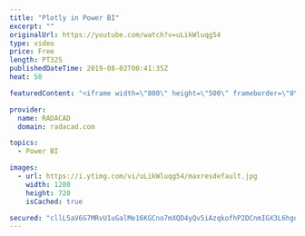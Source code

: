 ```yaml
---
title: "Plotly in Power BI"
excerpt: ""
originalUrl: https://youtube.com/watch?v=uLikWluqg54
type: video
price: Free
length: PT32S
publishedDateTime: 2019-08-02T00:41:35Z
heat: 50

featuredContent: "<iframe width=\"800\" height=\"500\" frameborder=\"0\" src=\"https://www.youtube.com/embed/uLikWluqg54\" allow=\"accelerometer; autoplay; encrypted-media; gyroscope; picture-in-picture\" allowfullscreen></iframe>"

provider:
  name: RADACAD
  domain: radacad.com

topics:
  - Power BI

images:
  - url: https://i.ytimg.com/vi/uLikWluqg54/maxresdefault.jpg
    width: 1280
    height: 720
    isCached: true

secured: "cllL5aV6G7MRvU1uGalMe16KGCno7mXQD4yQv5iAzqkofhP2DCnmIGX3L6hgqdAzucmdfSgogcvQTnTR2bzrmnwM+6ORpmK3ajN+IDnFsF+5T5mHy6wiAjnobpBS7gia+8cE2MG1hbGvA5gGyEh82e8jbiIBd2vdpznfZ0BvwcJnybdDPd6rVqmhDqfY4LNv+/R2s2A56YszMFSu2iY2EgEZs1HhuQLDkv+IXZK7ySCjFDOKts1TPJDGG7jaPYPohQmOEaTaTuo6tSL/S5iUUVgXBa5iUdMWiYY0HrajIBwGMtv40IaF46em7Er+MEiyyHU7lcdBGUu7OHLwKmekZ/Bsv2a0azebEJ/632A3a4jgRbVx3okd2OufJ4XO8aR/i0IFoHSb6nr566vNKoGt9fVPwUD4kF5r2PNrph7ENjU=;OdI8YXZlZUQxD48Nrn66+w=="
---
```


